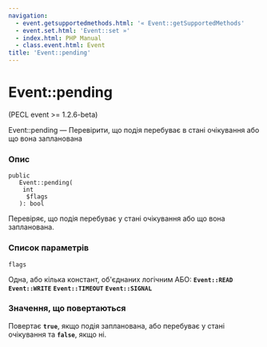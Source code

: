 ```yaml
---
navigation:
  - event.getsupportedmethods.html: '« Event::getSupportedMethods'
  - event.set.html: 'Event::set »'
  - index.html: PHP Manual
  - class.event.html: Event
title: 'Event::pending'
---
```

# Event::pending

(PECL event >= 1.2.6-beta)

Event::pending — Перевірити, що подія перебуває в стані очікування або що вона запланована

### Опис

```methodsynopsis
public
   Event::pending(
    int
     $flags
   ): bool
```

Перевіряє, що подія перебуває у стані очікування або що вона запланована.

### Список параметрів

`flags`

Одна, або кілька констант, об'єднаних логічним АБО: **`Event::READ`** **`Event::WRITE`** **`Event::TIMEOUT`** **`Event::SIGNAL`**

### Значення, що повертаються

Повертає **`true`**, якщо подія запланована, або перебуває у стані очікування та **`false`**, якщо ні.

